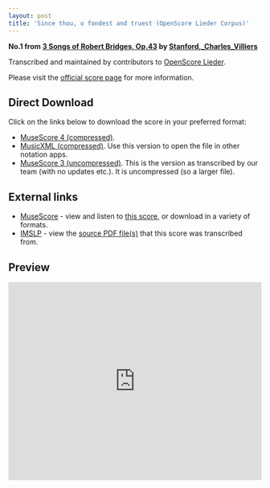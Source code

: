```yaml
---
layout: post
title: 'Since thou, o fondest and truest (OpenScore Lieder Corpus)'
---
```


__No.1 from [3 Songs of Robert Bridges, Op.43](https://fourscoreandmore.org/OpenScore/Stanford%2C_Charles_Villiers/3_Songs_of_Robert_Bridges%2C_Op.43/) by [Stanford,_Charles_Villiers](https://fourscoreandmore.org/OpenScore/Stanford%2C_Charles_Villiers)__

Transcribed and maintained by contributors to [OpenScore Lieder].

Please visit the [official score page] for more information.

[official score page]: https://musescore.com/openscore-lieder-corpus/scores/6205639
[OpenScore Lieder]: https://musescore.com/openscore-lieder-corpus

## Direct Download

Click on the links below to download the score in your preferred format:
- [MuseScore 4 (compressed)](https://fourscoreandmore.org/OpenScore/Stanford%2C_Charles_Villiers/3_Songs_of_Robert_Bridges%2C_Op.43/1_Since_thou%2C_o_fondest_and_truest.mscz).
- [MusicXML (compressed)](https://fourscoreandmore.org/OpenScore/Stanford%2C_Charles_Villiers/3_Songs_of_Robert_Bridges%2C_Op.43/1_Since_thou%2C_o_fondest_and_truest.mxl). Use this version to open the file in other notation apps.
- [MuseScore 3 (uncompressed)](https://raw.githubusercontent.com/OpenScore/Lieder/refs/heads/main/scores/Stanford%2C_Charles_Villiers/3_Songs_of_Robert_Bridges%2C_Op.43/1_Since_thou%2C_o_fondest_and_truest/lc6205639.mscx). This is the version as transcribed by our team (with no updates etc.). It is uncompressed (so a larger file).

## External links

- [MuseScore] - view and listen to [this score][MuseScore], or download in a variety of formats.
- [IMSLP] - view the [source PDF file(s)][IMSLP] that this score was transcribed from.

[MuseScore]: https://musescore.com/score/6205639
[IMSLP]: https://imslp.org/wiki/Special:ReverseLookup/474472

## Preview

<iframe width="100%" height="394" src="https://musescore.com/openscore-lieder-corpus/scores/6205639/embed" frameborder="0" allowfullscreen allow="autoplay; fullscreen"></iframe>
